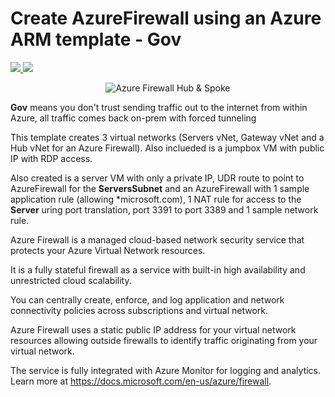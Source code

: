 # Create AzureFirewall using an Azure ARM template - Gov

<a href="https://portal.azure.com/#create/Microsoft.Template/uri/https%3A%2F%2Fraw.githubusercontent.com%2Fmarckean%2FAzureFirewall02%2Fmaster%2Fazuredeploy.json" target="_blank">
    <img src="http://azuredeploy.net/deploybutton.png"/>
</a>
<a href="http://armviz.io/#/?load=https%3A%2F%2Fraw.githubusercontent.com%2Fmarckean%2FAzureFirewall02%2Fmaster%2Fazuredeploy.json" target="_blank">
    <img src="http://armviz.io/visualizebutton.png"/>
</a>

<p style="text-align:center"><img src="AzureFirewall02.jpg" alt="Azure Firewall Hub & Spoke"></p>

**Gov** means you don't trust sending traffic out to the internet from within Azure, all traffic comes back on-prem with forced tunneling  

This template creates 3 virtual networks (Servers vNet, Gateway vNet and a Hub vNet for an Azure Firewall). Also inclueded is a jumpbox VM with public IP with RDP access.

Also created is a server VM with only a private IP, UDR route to point to AzureFirewall for the **ServersSubnet** and an AzureFirewall with 1 sample application rule (allowing *microsoft.com), 1 NAT rule for access to the **Server** uring port translation, port 3391 to port 3389 and 1 sample network rule.

Azure Firewall is a managed cloud-based network security service that protects your Azure Virtual Network resources.

It is a fully stateful firewall as a service with built-in high availability and unrestricted cloud scalability.

You can centrally create, enforce, and log application and network connectivity policies across subscriptions and virtual network.

Azure Firewall uses a static public IP address for your virtual network resources allowing outside firewalls to identify traffic originating from your virtual network.

The service is fully integrated with Azure Monitor for logging and analytics. Learn more at https://docs.microsoft.com/en-us/azure/firewall.